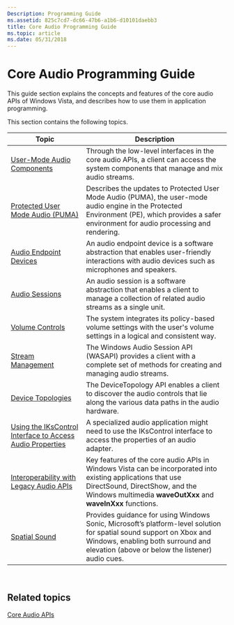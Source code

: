 ```yaml
---
Description: Programming Guide
ms.assetid: 825c7cd7-dc66-47b6-a1b6-d10101daebb3
title: Core Audio Programming Guide
ms.topic: article
ms.date: 05/31/2018
---
```


# Core Audio Programming Guide

This guide section explains the concepts and features of the core audio APIs of Windows Vista, and describes how to use them in application programming.

This section contains the following topics.



| Topic                                                                                                                      | Description                                                                                                                                                                                                  |
|----------------------------------------------------------------------------------------------------------------------------|--------------------------------------------------------------------------------------------------------------------------------------------------------------------------------------------------------------|
| [User-Mode Audio Components](user-mode-audio-components.md)                                                               | Through the low-level interfaces in the core audio APIs, a client can access the system components that manage and mix audio streams.                                                                        |
| [Protected User Mode Audio (PUMA)](protected-user-mode-audio--puma-.md)                                                   | Describes the updates to Protected User Mode Audio (PUMA), the user-mode audio engine in the Protected Environment (PE), which provides a safer environment for audio processing and rendering.              |
| [Audio Endpoint Devices](audio-endpoint-devices.md)                                                                       | An audio endpoint device is a software abstraction that enables user-friendly interactions with audio devices such as microphones and speakers.                                                              |
| [Audio Sessions](audio-sessions.md)                                                                                       | An audio session is a software abstraction that enables a client to manage a collection of related audio streams as a single unit.                                                                           |
| [Volume Controls](volume-controls.md)                                                                                     | The system integrates its policy-based volume settings with the user's volume settings in a logical and consistent way.                                                                                      |
| [Stream Management](stream-management.md)                                                                                 | The Windows Audio Session API (WASAPI) provides a client with a complete set of methods for creating and managing audio streams.                                                                             |
| [Device Topologies](device-topologies.md)                                                                                 | The DeviceTopology API enables a client to discover the audio controls that lie along the various data paths in the audio hardware.                                                                          |
| [Using the IKsControl Interface to Access Audio Properties](using-the-ikscontrol-interface-to-access-audio-properties.md) | A specialized audio application might need to use the IKsControl interface to access the properties of an audio adapter.                                                                                     |
| [Interoperability with Legacy Audio APIs](interoperability-with-legacy-audio-apis.md)                                     | Key features of the core audio APIs in Windows Vista can be incorporated into existing applications that use DirectSound, DirectShow, and the Windows multimedia **waveOutXxx** and **waveInXxx** functions. |
| [Spatial Sound](spatial-sound.md)                                                                                         | Provides guidance for using Windows Sonic, Microsoft’s platform-level solution for spatial sound support on Xbox and Windows, enabling both surround and elevation (above or below the listener) audio cues. |



 

## Related topics

<dl> <dt>

[Core Audio APIs](core-audio-apis-in-windows-vista.md)
</dt> </dl>

 

 



